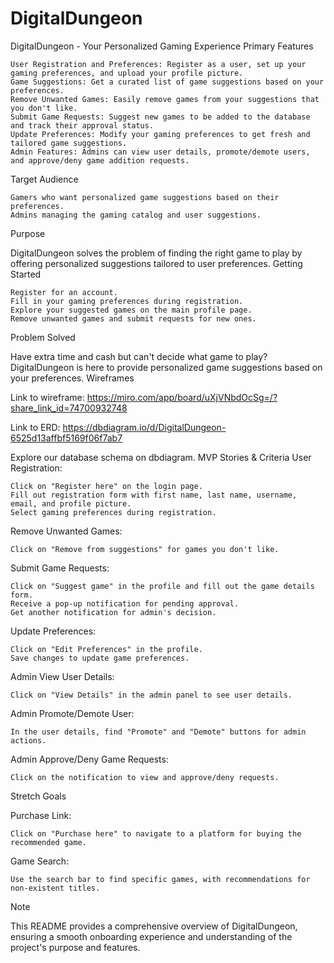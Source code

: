 # DigitalDungeon
DigitalDungeon - Your Personalized Gaming Experience
Primary Features

    User Registration and Preferences: Register as a user, set up your gaming preferences, and upload your profile picture.
    Game Suggestions: Get a curated list of game suggestions based on your preferences.
    Remove Unwanted Games: Easily remove games from your suggestions that you don't like.
    Submit Game Requests: Suggest new games to be added to the database and track their approval status.
    Update Preferences: Modify your gaming preferences to get fresh and tailored game suggestions.
    Admin Features: Admins can view user details, promote/demote users, and approve/deny game addition requests.

Target Audience

    Gamers who want personalized game suggestions based on their preferences.
    Admins managing the gaming catalog and user suggestions.

Purpose

DigitalDungeon solves the problem of finding the right game to play by offering personalized suggestions tailored to user preferences.
Getting Started

    Register for an account.
    Fill in your gaming preferences during registration.
    Explore your suggested games on the main profile page.
    Remove unwanted games and submit requests for new ones.


Problem Solved

Have extra time and cash but can't decide what game to play? DigitalDungeon is here to provide personalized game suggestions based on your preferences.
Wireframes

Link to wireframe:
https://miro.com/app/board/uXjVNbdOcSg=/?share_link_id=74700932748

Link to ERD:
https://dbdiagram.io/d/DigitalDungeon-6525d13affbf5169f06f7ab7

Explore our database schema on dbdiagram.
MVP Stories & Criteria
User Registration:

    Click on "Register here" on the login page.
    Fill out registration form with first name, last name, username, email, and profile picture.
    Select gaming preferences during registration.

Remove Unwanted Games:

    Click on "Remove from suggestions" for games you don't like.

Submit Game Requests:

    Click on "Suggest game" in the profile and fill out the game details form.
    Receive a pop-up notification for pending approval.
    Get another notification for admin's decision.

Update Preferences:

    Click on "Edit Preferences" in the profile.
    Save changes to update game preferences.

Admin View User Details:

    Click on "View Details" in the admin panel to see user details.

Admin Promote/Demote User:

    In the user details, find "Promote" and "Demote" buttons for admin actions.

Admin Approve/Deny Game Requests:

    Click on the notification to view and approve/deny requests.

Stretch Goals

Purchase Link:

    Click on "Purchase here" to navigate to a platform for buying the recommended game.

Game Search:

    Use the search bar to find specific games, with recommendations for non-existent titles.

Note

This README provides a comprehensive overview of DigitalDungeon, ensuring a smooth onboarding experience and understanding of the project's purpose and features.